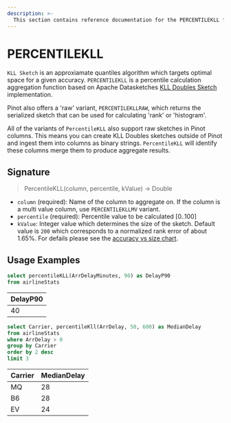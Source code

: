```yaml
---
description: >-
  This section contains reference documentation for the PERCENTILEKLL function.
---
```


# PERCENTILEKLL

`KLL Sketch` is an approxiamate quantiles algorithm which targets optimal space for a given accuracy. `PERCENTILEKLL` is a percentile calculation aggregation function based on Apache Datasketches [KLL Doubles Sketch](https://datasketches.apache.org/docs/KLL/KLLSketch.html) implementation.

Pinot also offers a 'raw' variant, `PERCENTILEKLLRAW`, which returns the serialized sketch that can be used for calculating 'rank' or 'histogram'.

All of the variants of `PercentileKLL` also support raw sketches in Pinot columns. This means you can create KLL Doubles sketches outside of Pinot and ingest them into columns as binary strings. `PercentileKLL` will identify these columns merge them to produce aggregate results.

## Signature

> PercentileKLL(column, percentile, kValue) -> Double

* `column` (required): Name of the column to aggregate on. If the column is a multi value column, use `PERCENTILEKLLMV` variant.
* `percentile` (required): Percentile value to be calculated [0..100]
* `kValue`: Integer value which determines the size of the sketch. Default value is `200` which corresponds to a normalized rank error of about 1.65%. For defails please see the [accuracy vs size chart](https://datasketches.apache.org/docs/KLL/KLLAccuracyAndSize.html).

## Usage Examples

```sql
select percentileKLL(ArrDelayMinutes, 90) as DelayP90
from airlineStats
```

| DelayP90 |
| -------- |
| 40       |

```sql
select Carrier, percentileKll(ArrDelay, 50, 600) as MedianDelay
from airlineStats
where ArrDelay > 0
group by Carrier
order by 2 desc
limit 3
```

| Carrier |	MedianDelay |
| ------- | ----------- |
| MQ      | 28          |
| B6      | 28          |
| EV      | 24          |

